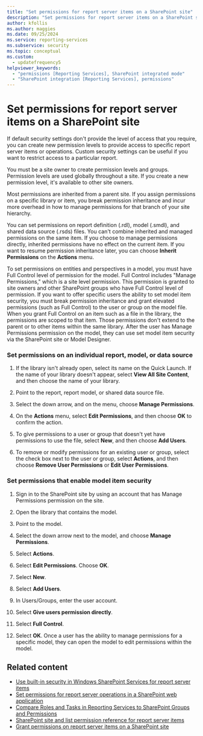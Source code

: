 ```yaml
---
title: "Set permissions for report server items on a SharePoint site"
description: "Set permissions for report server items on a SharePoint site"
author: kfollis
ms.author: maggies
ms.date: 09/25/2024
ms.service: reporting-services
ms.subservice: security
ms.topic: conceptual
ms.custom:
  - updatefrequency5
helpviewer_keywords:
  - "permissions [Reporting Services], SharePoint integrated mode"
  - "SharePoint integration [Reporting Services], permissions"
---
```

# Set permissions for report server items on a SharePoint site
  If default security settings don't provide the level of access that you require, you can create new permission levels to provide access to specific report server items or operations. Custom security settings can be useful if you want to restrict access to a particular report.  
  
 You must be a site owner to create permission levels and groups. Permission levels are used globally throughout a site. If you create a new permission level, it's available to other site owners.  
  
 Most permissions are inherited from a parent site. If you assign permissions on a specific library or item, you break permission inheritance and incur more overhead in how to manage permissions for that branch of your site hierarchy.  
  
 You can set permissions on report definition (.rdl), model (.smdl), and shared data source (.rsds) files. You can't combine inherited and managed permissions on the same item. If you choose to manage permissions directly, inherited permissions have no effect on the current item. If you want to resume permission inheritance later, you can choose **Inherit Permissions** on the **Actions** menu.  
  
 To set permissions on entities and perspectives in a model, you must have Full Control level of permission for the model. Full Control includes "Manage Permissions," which is a site level permission. This permission is granted to site owners and other SharePoint groups who have Full Control level of permission. If you want to offer specific users the ability to set model item security, you must break permission inheritance and grant elevated permissions (such as Full Control) to the user or group on the model file. When you grant Full Control on an item such as a file in the library, the permissions are scoped to that item. Those permissions don't extend to the parent or to other items within the same library. After the user has Manage Permissions permission on the model, they can use set model item security via the SharePoint site or Model Designer.  
  
### Set permissions on an individual report, model, or data source  
  
1.  If the library isn't already open, select its name on the Quick Launch. If the name of your library doesn't appear, select **View All Site Content**, and then choose the name of your library.  
  
2.  Point to the report, report model, or shared data source file.  
  
3.  Select the down arrow, and on the menu, choose **Manage Permissions**.  
  
4.  On the **Actions** menu, select **Edit Permissions**, and then choose **OK** to confirm the action.  
  
5.  To give permissions to a user or group that doesn't yet have permissions to use the file, select **New**, and then choose **Add Users**.  
  
6.  To remove or modify permissions for an existing user or group, select the check box next to the user or group, select **Actions**, and then choose **Remove User Permissions** or **Edit User Permissions**.  
  
### Set permissions that enable model item security  
  
1.  Sign in to the SharePoint site by using an account that has Manage Permissions permission on the site.  
  
2.  Open the library that contains the model.  
  
3.  Point to the model.  
  
4.  Select the down arrow next to the model, and choose **Manage Permissions**.  
  
5.  Select **Actions**.  
  
6.  Select **Edit Permissions**. Choose **OK**.  
  
7.  Select **New**.  
  
8.  Select **Add Users**.  
  
9. In Users/Groups, enter the user account.  
  
10. Select **Give users permission directly**.  
  
11. Select **Full Control**.  
  
12. Select **OK**. Once a user has the ability to manage permissions for a specific model, they can open the model to edit permissions within the model.  
  
## Related content

- [Use built-in security in Windows SharePoint Services for report server items](../../reporting-services/security/use-built-in-security-in-windows-sharepoint-services-for-report-server-items.md)
- [Set permissions for report server operations in a SharePoint web application](../../reporting-services/security/set-permissions-for-report-server-operations-in-a-sharepoint-web-application.md)
- [Compare Roles and Tasks in Reporting Services to SharePoint Groups and Permissions](../../reporting-services/security/reporting-services-roles-tasks-vs-sharepoint-groups-permissions.md)
- [SharePoint site and list permission reference for report server items](../../reporting-services/security/sharepoint-site-and-list-permission-reference-for-report-server-items.md)
- [Grant permissions on report server items on a SharePoint site](../../reporting-services/security/granting-permissions-on-report-server-items-on-a-sharepoint-site.md)
